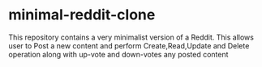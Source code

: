 # minimal-reddit-clone
This repository contains a very minimalist version of a Reddit. This allows user to Post a new content and perform Create,Read,Update and Delete operation along with up-vote and down-votes any posted content
